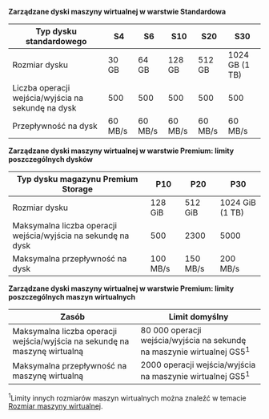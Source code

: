 **Zarządzane dyski maszyny wirtualnej w warstwie Standardowa**

| Typ dysku standardowego | S4 | S6 | S10 | S20 | S30 |
| --- | --- |--- | --- | --- | --- |
| Rozmiar dysku | 30 GB | 64 GB | 128 GB | 512 GB | 1024 GB (1 TB)|
| Liczba operacji wejścia/wyjścia na sekundę na dysk | 500 |500 |500 |500 |500 |
| Przepływność na dysk | 60 MB/s | 60 MB/s | 60 MB/s | 60 MB/s | 60 MB/s | 

**Zarządzane dyski maszyny wirtualnej w warstwie Premium: limity poszczególnych dysków**

| Typ dysku magazynu Premium Storage | P10 | P20 | P30 |
| --- | --- | --- | --- |
| Rozmiar dysku |128 GiB |512 GiB |1024 GiB (1 TB) |
| Maksymalna liczba operacji wejścia/wyjścia na sekundę na dysk |500 |2300 |5000 |
| Maksymalna przepływność na dysk |100 MB/s |150 MB/s |200 MB/s |

**Zarządzane dyski maszyny wirtualnej w warstwie Premium: limity poszczególnych maszyn wirtualnych**

| Zasób | Limit domyślny |
| --- | --- |
| Maksymalna liczba operacji wejścia/wyjścia na sekundę na maszynę wirtualną |80 000 operacji wejścia/wyjścia na sekundę na maszynie wirtualnej GS5<sup>1</sup> |
| Maksymalna przepływność na maszynę wirtualną |2000 operacji wejścia/wyjścia na maszynie wirtualnej GS5<sup>1</sup> |

<sup>1</sup>Limity innych rozmiarów maszyn wirtualnych można znaleźć w temacie [Rozmiar maszyny wirtualnej](../articles/virtual-machines/linux/sizes.md?toc=%2fazure%2fvirtual-machines%2flinux%2ftoc.json). 
